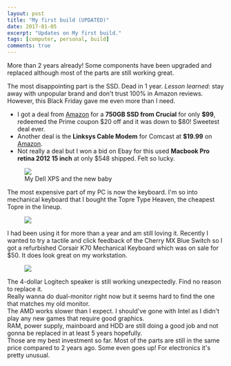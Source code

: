 ```yaml
---
layout: post
title: "My first build (UPDATED)"
date: 2017-01-05
excerpt: "Updates on My first build."
tags: [computer, personal, build]
comments: true
---
```


More than 2 years already! Some components have been upgraded and replaced although most of the parts are still working great. 

The most disappointing part is the SSD. Dead in 1 year. *Lesson learned*: stay away with unpopular brand and don't trust 100% in Amazon reviews. However, this Black Friday gave me even more than I need.  
- I got a deal from [Amazon](https://www.amazon.com/gp/product/B01DUNLMUU/ref=oh_aui_detailpage_o05_s00?ie=UTF8&psc=1) for a **750GB SSD from Crucial** for only **$99**, redeemed the Prime coupon $20 off and it was down to $80! Sweetest deal ever.  
- Another deal is the **Linksys Cable Modem** for Comcast at **$19.99** on [Amazon](https://www.amazon.com/gp/product/B006IJHK96/ref=oh_aui_detailpage_o07_s00?ie=UTF8&psc=1).  
- Not really a deal but I won a bid on Ebay for this used **Macbook Pro retina 2012 15 inch** at only $548 shipped. Felt so lucky.  

 <figure>
<img src="https://lh3.googleusercontent.com/RBoBNH5YJK8tqXLXQISUvMvj7FtjDw1Fh7a7wuRrEKwMf3xegFJSPWhgPL7bMp3xabMH24smlqrtlGKUI-O2hB2TC9fezjhVKfMQro0_clHVkY-rTYxlTphYriqYd8hSwfZwVsxvAzt1vju6Fg4yME9Cg_OX_JTJv86O7Wrozw0NaihCFtql-12WePa5hKTx-nmhVsH0tDtxX2ubXoaVCpCvEwZJ8aQleDpcWVR8rkUyHYAJ3VxcWSeA6Us8JMkmSOq0xU1Ngr8bt83PMDgW4tb4od39la1buiKLyzanbXRjMc6YU9Tp0ppNz9GM61jd8BV-gLid7a1XqiDyEc0s_L3a3RMJG0QwdY9bs8L3EDK4XDoc-krXW-MPYjof0HvEEAnOyR09ORq_7OJYMHV-yYiGsIFt44LWCMfmBLx38fwoioUdRHOxZhseYtu9OHMK_hWMNPiwt0ZIskfWRcOZPIFFl6Xrgx5fBIZYLH1Ve0mIqt9og1HJe52cJSUd-n9zQKItzG-Xi_ZrR2Y9xUr-Qc9gvc5Mbjj6c6so30QGs-NRKM-oTLXQVRwW9KA94OSiJYGFVrxaEhfHgkLpMPB1W4clYEKFsQI_osFyCsEBdI3qfaEWhNZ51Q0eCpBnkFoYcad_X4m2F_MmZwzIcuyXcibhYHTOlhjS-Gr69CvNVcY=w2176-h1632-no">
<figcaption>My Dell XPS and the new baby </figcaption>
</figure>

The most expensive part of my PC is now the keyboard. I'm so into mechanical keyboard that I bought the Topre Type Heaven, the cheapest Topre in the lineup. 

 <figure>
<img src="https://lh3.googleusercontent.com/arOdpEXVZxOJV5BEpDtr2Pq3hAGEp_xGxQbV13XrxFqAfEKuGkePZZHKfWsa6aCiAfJHmfalqQyjnnA6aHcxhP4sB877EWcJwsunZMxX9zYl8cYr5dKhGkxfpmQMdYbgDcIew62aMgQb_bX2YvN6x04Wk7KT-sIpt7B2UErrfrbaVaXXaPf7dzZS_9h3yLg0vJxYtLx1JfE8MyEl8Xi6n73tvtRQ1QZlY01YgwzH7-HfXtkU8I8tvfaF0EZ5EnU7iEzNPSNN-YBerofvpvzt_KmEHH-9qGBjQDUp85LgdPF9FH-RM2KlVrnqZ4KF0xZyHOaZ3qiePmlm72ssJ3V6En21wfRzyIwK7uVasS5vuW6vLcrrPHGXeG9e60um975n-RRJbpTQnR2Sj9WjJn03kcJew7rGYafnkW73y1vrnW0Jd0hWFMG1qNPXriz56Gi93F0UKBvt3a0O5ULMEVi8GOxy3LT4CNqKtomUgyGU2O9YvqrZgFp8SUZV9RWQHrkbBYmOtoDKWOqOU2mXHb46V4sGdC-4-S1IbkFkL0MZH1_2ZOVYphkdGPe_KDz0HhSGXc3MBKTp_KNSrKIKutzlOFcAvo-lhBNl8dSENT35ppy-2ag9tL32aRLJ6DEB8GVCBiflYqKHCadh36WIdqmHzPClvnJaPVD0sJUfWS4aFLw=w2176-h1632-no">
</figure>

I had been using it for more than a year and am still loving it. Recently I wanted to try a tactile and click feedback of the Cherry MX Blue Switch so I got a refurbished Corsair K70 Mechanical Keyboard which was on sale for $50. It does look great on my workstation.

 <figure>
<img src="https://lh3.googleusercontent.com/AJJuMmjF2Bd4NO3Ciq6TpoCjD8qhM1gJuWqp4Pmicg0_8A2Q_tXT6ns3YXFpPox_tzBtzOjPEjb0Odx8cfidvg_ukbSUfrgCWhdWum9HX91VWSsmSo56M9A6j800j2BiLO-ovtTj61jrMKBClZBFhuTCn1AclJxZUHkC9Cbk2-O9l4B9WhC6Byxlws4PC2bPjNnTWYqUaX3oVcEEOjUP3cbix-1A1Lo3SzqNwy4e1Dz8-hy7yDi0z82kmRegXYWLhQ4w9IX8fRLxndUwGjCLgQfQnfScSULCGzmYlRKrFE2bnql-xDuZqnNP6X3Bx3YCPTjfN6ELUOPC2Jyf7HVFf7xoBtdb0R_RsNCDc5pJjBGLSJ-ka8aTnvCTrTkMQ5DUpTs50s5E7-oq9AA11hVTo7FTiImTTXcn4aldIttjkI1ZLux89fOF6ORlwT_xoDechhjTkMnFyuCArvukSh3NGWLzFxDJQweCozqoTL0VBB4dBnv61rFFUNWdS_qc-8xPLAyQcO4hEe6fa8Gp-Ign53Ite46VUkN_OdeIBdNRrHoyrwF7wkdcAxppLNFDxDW7pBFJV2tZTYC5ffSbKuR8bmC27vQ4eCvHxoYJMHik9csoOCqaIviSCOupDVhlwgTd_yYGemAsBjqTYMR4G6BAnk3uw-LhFRCj-zXYEAGe-90=w2176-h1632-no">
</figure>

The 4-dollar Logitech speaker is still working unexpectedly. Find no reason to replace it.  
Really wanna do dual-monitor right now but it seems hard to find the one that matches my old monitor.  
The AMD works slower than I expect. I should've gone with Intel as I didn't play any new games that require good graphics.  
RAM, power supply, mainboard and HDD are still doing a good job and not gonna be replaced in at least 5 years hopefully.  
Those are my best investment so far. Most of the parts are still in the same price compared to 2 years ago. Some even goes up! For electronics it's pretty unusual.
